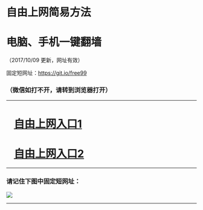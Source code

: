 ﻿# 自由上网简易方法

# 电脑、手机一键翻墙

（2017/10/09 更新，网址有效）

固定短网址：https://git.io/free99

### （微信如打不开，请转到浏览器打开）


***





# &nbsp;&nbsp; <a href="http://ft2131332319.fwq-tz-1001.info/fwqtz01.html?t=100900132293 " target="_blank">自由上网入口1</a>
# &nbsp;&nbsp; <a href="http://ft1633612268.fwq-tz-1002.info/fwqtz02.html?t=100900112806 " target="_blank">自由上网入口2</a>
***

### 请记住下图中固定短网址：

<img src="https://s3-us-west-2.amazonaws.com/fwq-1001/yjfq-20170905okok.png" /> 


***

